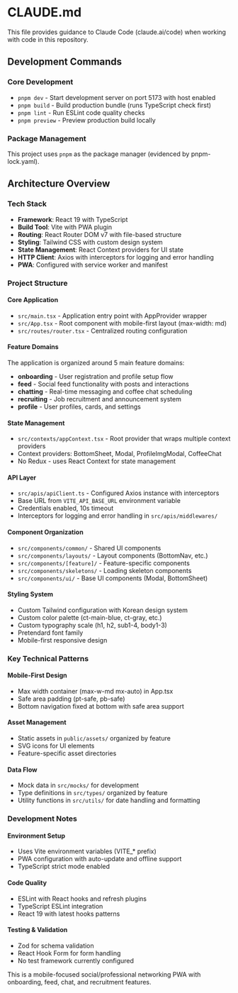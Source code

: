 # CLAUDE.md

This file provides guidance to Claude Code (claude.ai/code) when working with code in this repository.

## Development Commands

### Core Development
- `pnpm dev` - Start development server on port 5173 with host enabled
- `pnpm build` - Build production bundle (runs TypeScript check first)
- `pnpm lint` - Run ESLint code quality checks
- `pnpm preview` - Preview production build locally

### Package Management
This project uses `pnpm` as the package manager (evidenced by pnpm-lock.yaml).

## Architecture Overview

### Tech Stack
- **Framework**: React 19 with TypeScript
- **Build Tool**: Vite with PWA plugin
- **Routing**: React Router DOM v7 with file-based structure
- **Styling**: Tailwind CSS with custom design system
- **State Management**: React Context providers for UI state
- **HTTP Client**: Axios with interceptors for logging and error handling
- **PWA**: Configured with service worker and manifest

### Project Structure

#### Core Application
- `src/main.tsx` - Application entry point with AppProvider wrapper
- `src/App.tsx` - Root component with mobile-first layout (max-width: md)
- `src/routes/router.tsx` - Centralized routing configuration

#### Feature Domains
The application is organized around 5 main feature domains:
- **onboarding** - User registration and profile setup flow
- **feed** - Social feed functionality with posts and interactions
- **chatting** - Real-time messaging and coffee chat scheduling
- **recruiting** - Job recruitment and announcement system
- **profile** - User profiles, cards, and settings

#### State Management
- `src/contexts/appContext.tsx` - Root provider that wraps multiple context providers
- Context providers: BottomSheet, Modal, ProfileImgModal, CoffeeChat
- No Redux - uses React Context for state management

#### API Layer
- `src/apis/apiClient.ts` - Configured Axios instance with interceptors
- Base URL from `VITE_API_BASE_URL` environment variable
- Credentials enabled, 10s timeout
- Interceptors for logging and error handling in `src/apis/middlewares/`

#### Component Organization
- `src/components/common/` - Shared UI components
- `src/components/layouts/` - Layout components (BottomNav, etc.)
- `src/components/[feature]/` - Feature-specific components
- `src/components/skeletons/` - Loading skeleton components
- `src/components/ui/` - Base UI components (Modal, BottomSheet)

#### Styling System
- Custom Tailwind configuration with Korean design system
- Custom color palette (ct-main-blue, ct-gray, etc.)
- Custom typography scale (h1, h2, sub1-4, body1-3)
- Pretendard font family
- Mobile-first responsive design

### Key Technical Patterns

#### Mobile-First Design
- Max width container (max-w-md mx-auto) in App.tsx
- Safe area padding (pt-safe, pb-safe)
- Bottom navigation fixed at bottom with safe area support

#### Asset Management
- Static assets in `public/assets/` organized by feature
- SVG icons for UI elements
- Feature-specific asset directories

#### Data Flow
- Mock data in `src/mocks/` for development
- Type definitions in `src/types/` organized by feature
- Utility functions in `src/utils/` for date handling and formatting

### Development Notes

#### Environment Setup
- Uses Vite environment variables (VITE_* prefix)
- PWA configuration with auto-update and offline support
- TypeScript strict mode enabled

#### Code Quality
- ESLint with React hooks and refresh plugins
- TypeScript ESLint integration
- React 19 with latest hooks patterns

#### Testing & Validation
- Zod for schema validation
- React Hook Form for form handling
- No test framework currently configured

This is a mobile-focused social/professional networking PWA with onboarding, feed, chat, and recruitment features.